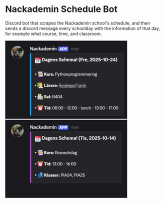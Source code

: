 # Nackademin Schedule Bot

Discord bot that scrapes the Nackademin
school's schedule, and then sends a discord
message every schoolday with the information
of that day, for example what course, time,
and classroom.

![discord message 1](previews/image1.png)
![discord message 2](previews/image2.jpg)